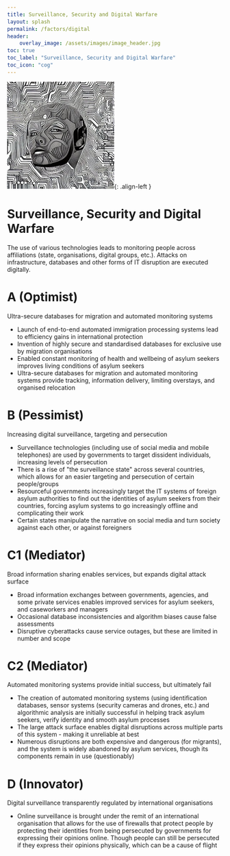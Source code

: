 ```yaml
---
title: Surveillance, Security and Digital Warfare
layout: splash
permalink: /factors/digital
header:
    overlay_image: /assets/images/image_header.jpg
toc: true
toc_label: "Surveillance, Security and Digital Warfare"
toc_icon: "cog"
---
```


![image-left](/assets/images/DigitalWarfare.jpg){: .align-left }

# Surveillance, Security and Digital Warfare
The use of various technologies leads to monitoring people across affiliations (state, organisations, digital groups, etc.). Attacks on infrastructure, databases and other forms of IT disruption are executed digitally.


# A (Optimist)
Ultra-secure databases for migration and automated monitoring systems
* Launch of end-to-end automated immigration processing systems lead to efficiency gains in international protection
* Invention of highly secure and standardised databases for exclusive use by migration organisations
* Enabled constant monitoring of health and wellbeing of asylum seekers improves living conditions of asylum seekers
* Ultra-secure databases for migration and automated monitoring systems provide tracking, information delivery, limiting overstays, and organised relocation


# B (Pessimist)
Increasing digital surveillance, targeting and persecution
* Surveillance technologies (including use of social media and mobile telephones) are used by governments to target dissident individuals, increasing levels of persecution
* There is a rise of "the surveillance state" across several countries, which allows for an easier targeting and persecution of certain people/groups
* Resourceful governments increasingly target the IT systems of foreign asylum authorities to find out the identities of asylum seekers from their countries, forcing asylum systems to go increasingly offline and complicating their work
* Certain states manipulate the narrative on social media and turn society against each other, or against foreigners

# C1 (Mediator)
Broad information sharing enables services, but expands digital attack surface
* Broad information exchanges between governments, agencies, and some private services enables improved services for asylum seekers, and caseworkers and managers
* Occasional database inconsistencies and algorithm biases cause false assessments
* Disruptive cyberattacks cause service outages, but these are limited in number and scope


# C2 (Mediator)
Automated monitoring systems provide initial success, but ultimately fail
* The creation of automated monitoring systems (using identification databases, sensor systems (security cameras and drones, etc.) and algorithmic analysis are initially successful in helping track asylum seekers, verify identity and smooth asylum processes 
* The large attack surface enables digital disruptions across multiple parts of this system - making it unreliable at best
* Numerous disruptions are both expensive and dangerous (for migrants), and the system is widely abandoned by asylum services, though its components remain in use (questionably) 


# D (Innovator)
Digital surveillance transparently regulated by international organisations
* Online surveillance is brought under the remit of an international organisation that allows for the use of firewalls that protect people by protecting their identities from being persecuted by governments for expressing their opinions online. Though people can still be persecuted if they express their opinions physically, which can be a cause of flight

